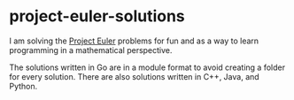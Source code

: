 # project-euler-solutions

I am solving the [Project Euler](https://projecteuler.net) problems for fun and as a way to learn programming in a mathematical perspective.

The solutions written in Go are in a module format to avoid creating a folder for every solution. There are also solutions written in C++, Java, and Python.